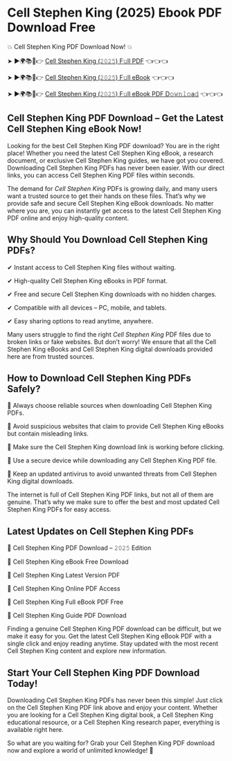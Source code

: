 # Cell Stephen King (2025) Ebook PDF Download Free

💥 Cell Stephen King PDF Download Now! 💥

➤ ►🌍📚📱👉 [Cell Stephen King (𝟸𝟶𝟸𝟻) F𝚞ll PDF](https://getpdf.xyz/cell-stephen-king) 👈👈👈


➤ ►🌍📚📱👉 [Cell Stephen King (𝟸𝟶𝟸𝟻) F𝚞ll eBook](https://getpdf.xyz/cell-stephen-king) 👈👈👈


➤ ►🌍📚📱👉 [Cell Stephen King (𝟸𝟶𝟸𝟻) F𝚞ll eBook PDF D𝚘𝚠𝚗𝚕𝚘a𝚍](https://getpdf.xyz/cell-stephen-king) 👈👈👈


## Cell Stephen King PDF Download – Get the Latest Cell Stephen King eBook Now!

Looking for the best Cell Stephen King PDF download? You are in the right place! Whether you need the latest Cell Stephen King eBook, a research document, or exclusive Cell Stephen King guides, we have got you covered. Downloading Cell Stephen King PDFs has never been easier. With our direct links, you can access Cell Stephen King PDF files within seconds.

The demand for *Cell Stephen King* PDFs is growing daily, and many users want a trusted source to get their hands on these files. That’s why we provide safe and secure Cell Stephen King eBook downloads. No matter where you are, you can instantly get access to the latest Cell Stephen King PDF online and enjoy high-quality content.

## Why Should You Download Cell Stephen King PDFs?

✔ Instant access to Cell Stephen King files without waiting.

✔ High-quality Cell Stephen King eBooks in PDF format.

✔ Free and secure Cell Stephen King downloads with no hidden charges.

✔ Compatible with all devices – PC, mobile, and tablets.

✔ Easy sharing options to read anytime, anywhere.

Many users struggle to find the right *Cell Stephen King* PDF files due to broken links or fake websites. But don’t worry! We ensure that all the Cell Stephen King eBooks and Cell Stephen King digital downloads provided here are from trusted sources.

## How to Download Cell Stephen King PDFs Safely?

📌 Always choose reliable sources when downloading Cell Stephen King PDFs.

📌 Avoid suspicious websites that claim to provide Cell Stephen King eBooks but contain misleading links.

📌 Make sure the Cell Stephen King download link is working before clicking.

📌 Use a secure device while downloading any Cell Stephen King PDF file.

📌 Keep an updated antivirus to avoid unwanted threats from Cell Stephen King digital downloads.

The internet is full of Cell Stephen King PDF links, but not all of them are genuine. That’s why we make sure to offer the best and most updated Cell Stephen King PDFs for easy access.

## Latest Updates on Cell Stephen King PDFs

🔹 Cell Stephen King PDF Download – 𝟸𝟶𝟸𝟻 Edition

🔹 Cell Stephen King eBook Free Download

🔹 Cell Stephen King Latest Version PDF

🔹 Cell Stephen King Online PDF Access

🔹 Cell Stephen King Full eBook PDF Free

🔹 Cell Stephen King Guide PDF Download

Finding a genuine Cell Stephen King PDF download can be difficult, but we make it easy for you. Get the latest Cell Stephen King eBook PDF with a single click and enjoy reading anytime. Stay updated with the most recent Cell Stephen King content and explore new information.

## Start Your Cell Stephen King PDF Download Today!

Downloading Cell Stephen King PDFs has never been this simple! Just click on the Cell Stephen King PDF link above and enjoy your content. Whether you are looking for a Cell Stephen King digital book, a Cell Stephen King educational resource, or a Cell Stephen King research paper, everything is available right here.

So what are you waiting for? Grab your Cell Stephen King PDF download now and explore a world of unlimited knowledge! 🚀